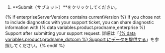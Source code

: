 1. **Submit（サブミット）**をクリックしてください。

{% if enterpriseServerVersions contains currentVersion %}
If you chose not to include diagnostics with your support ticket, you can share diagnostic information with
{% data variables.product.prodname_enterprise %} Support after submitting your support request. 詳細は「[{% data variables.product.prodname_dotcom %} Support にデータを提供する](/enterprise/admin/guides/enterprise-support/providing-data-to-github-support)」を参照してください。{% endif %}
